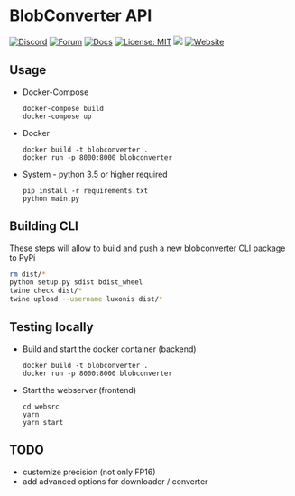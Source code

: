 # BlobConverter API

[![Discord](https://img.shields.io/discord/790680891252932659?label=Discord)](https://discord.gg/luxonis)
[![Forum](https://img.shields.io/badge/Forum-discuss-orange)](https://discuss.luxonis.com/)
[![Docs](https://img.shields.io/badge/Docs-DepthAI-yellow)](https://docs.luxonis.com)
[![License: MIT](https://img.shields.io/badge/License-MIT-green.svg)](https://opensource.org/licenses/MIT)
[![](https://img.shields.io/pypi/v/blobconverter.svg)](https://pypi.org/project/blobconverter/)
[![Website](https://img.shields.io/badge/Website-BlobConverter-purpleblue)](http://blobconverter.luxonis.com/)

## Usage

- Docker-Compose

    ```
    docker-compose build
    docker-compose up
    ```

- Docker

    ```
    docker build -t blobconverter .
    docker run -p 8000:8000 blobconverter
    ```

- System - python 3.5 or higher required

    ```
    pip install -r requirements.txt
    python main.py
    ```

## Building CLI

These steps will allow to build and push a new blobconverter CLI package to PyPi

```bash
rm dist/*
python setup.py sdist bdist_wheel
twine check dist/*
twine upload --username luxonis dist/*
```

## Testing locally

- Build and start the docker container (backend)

    ```
    docker build -t blobconverter .
    docker run -p 8000:8000 blobconverter
    ```

- Start the webserver (frontend)

    ```
    cd websrc
    yarn
    yarn start
    ```

## TODO

- customize precision (not only FP16)
- add advanced options for downloader / converter
